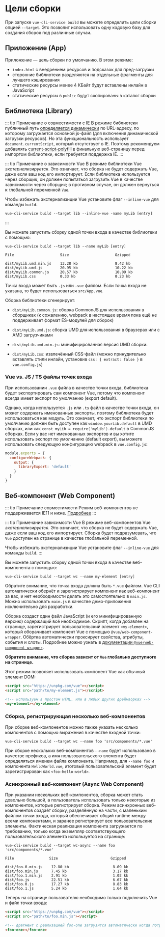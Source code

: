 # Цели сборки

При запуске `vue-cli-service build` вы можете определить цели сборки опцией `--target`. Это позволит использовать одну кодовую базу для создания сборок под различные случаи.

## Приложение (App)

Приложение — цель сборки по умолчанию. В этом режиме:

- `index.html` с внедрением ресурсов и подсказок для пред-загрузки
- сторонние библиотеки разделяются на отдельные фрагменты для лучшего кэширования
- статические ресурсы менее 4 КБайт будут вставлены инлайн в JavaScript
- статические ресурсы в `public` будут скопированы в каталог сборки

## Библиотека (Library)

::: tip Примечание о совместимости с IE
В режиме библиотеки публичный путь [определяется динамически](https://github.com/vuejs/vue-cli/blob/dev/packages/@vue/cli-service/lib/commands/build/setPublicPath.js) по URL-адресу, по которому загружается основной js-файл (для включения динамической загрузки ресурсов). Но эта функциональность использует `document.currentScript`, который отсутствует в IE. Поэтому рекомендуем добавлять [current-script-polyfill](https://www.npmjs.com/package/current-script-polyfill) в финальную веб-страницу перед импортом библиотеки, если требуется поддержка IE.
:::

::: tip Примечание о зависимости Vue
В режиме библиотеки Vue *экстернализируется*. Это означает, что сборка не будет содержать Vue, даже если ваш код его импортирует. Если библиотека используется через сборщик, он должен попытаться загрузить Vue в качестве зависимости через сборщик; в противном случае, он должен вернуться к глобальной переменной `Vue`.

Чтобы избежать экстернализиции Vue установите флаг `--inline-vue` для команды `build`.

```
vue-cli-service build --target lib --inline-vue -name myLib [entry]
```
:::

Вы можете запустить сборку одной точки входа в качестве библиотеки с помощью:

```
vue-cli-service build --target lib --name myLib [entry]
```

```
File                     Size                     Gzipped

dist/myLib.umd.min.js    13.28 kb                 8.42 kb
dist/myLib.umd.js        20.95 kb                 10.22 kb
dist/myLib.common.js     20.57 kb                 10.09 kb
dist/myLib.css           0.33 kb                  0.23 kb
```

Точка входа может быть `.js` или `.vue` файлом. Если точка входа не указана, то будет использоваться `src/App.vue`.

Сборка библиотеки сгенерирует:

- `dist/myLib.common.js`: сборка CommonJS для использования в сборщиках (к сожалению, webpack в настоящее время пока ещё не поддерживает формат ES-модулей для сборок)

- `dist/myLib.umd.js`: сборка UMD для использования в браузерах или с AMD загрузчиками

- `dist/myLib.umd.min.js`: минифицированная версия UMD сборки.

- `dist/myLib.css`: извлечённый CSS-файл (можно принудительно вставлять стили инлайн, установив `css: { extract: false }` в `vue.config.js`)

### Vue vs. JS / TS файлы точек входа

При использовании `.vue` файла в качестве точки входа, библиотека будет экспортировать сам компонент Vue, потому что компонент всегда имеет экспорт по умолчанию (export default).

Однако, когда используется `.js` или `.ts` файл в качестве точки входа, он может содержать именованные экспорты, поэтому библиотека будет использоваться как модуль. Это означает, что экспорт библиотеки по умолчанию должен быть доступен как `window.yourLib.default` в UMD сборках, или как `const myLib = require('mylib').default` в CommonJS сборках. Если у вас нет именованных экспортов и вы хотите использовать экспорт по умолчанию (default export), вы можете использовать следующую конфигурацию webpack в `vue.config.js`:

``` js
module.exports = {
  configureWebpack: {
    output: {
      libraryExport: 'default'
    }
  }
}
```

## Веб-компонент (Web Component)

::: tip Примечание совместимости
Режим веб-компонентов не поддерживается IE11 и ниже. [Подробнее](https://github.com/vuejs/vue-web-component-wrapper#compatibility)
:::

::: tip Примечание зависимости Vue
В режиме веб-компонентов Vue *экстернализируется.* Это означает, что сборка не будет содержать Vue, даже если ваш код его импортирует. Сборка будет подразумевать, что `Vue` доступен на странице в качестве глобальной переменной.

Чтобы избежать экстернализиции Vue установите флаг `--inline-vue` для команды `build`.
:::

Вы можете запустить сборку одной точки входа в качестве веб-компонента с помощью:

```
vue-cli-service build --target wc --name my-element [entry]
```

Обратите внимание, что точка входа должна быть `*.vue` файлом. Vue CLI автоматически обернёт и зарегистрирует компонент как веб-компонент за вас, и нет необходимости делать это самостоятельно в `main.js`. Можно использовать `main.js` в качестве демо-приложения исключительно для разработки.

Сборка создаст один файл JavaScript (и его минифицированную версию) содержащий всё необходимое. Скрипт, когда добавлен на странице, зарегистрирует пользовательский элемент `<my-element>`, который оборачивает компонент Vue с помощью `@vue/web-component-wrapper`. Обёртка автоматически проксирует свойства, атрибуты, события и слоты. Подробнее можно узнать в [документации `@vue/web-component-wrapper`](https://github.com/vuejs/vue-web-component-wrapper).

**Обратите внимание, что сборка зависит от `Vue` глобально доступного на странице.**

Этот режим позволяет использовать компонент Vue как обычный элемент DOM:

``` html
<script src="https://unpkg.com/vue"></script>
<script src="path/to/my-element.js"></script>

<!-- используем в простом HTML, или в любых других фреймворках -->
<my-element></my-element>
```

### Сборка, регистрирующая несколько веб-компонентов

При сборке веб-компонентов можно также указать несколько компонентов с помощью выражения в качестве входной точки:

```
vue-cli-service build --target wc --name foo 'src/components/*.vue'
```

При сборке нескольких веб-компонентов `--name` будет использовано в качестве префикса, а имя пользовательского элемента будет определяться именем файла компонента. Например, для `--name foo` и компонента `HelloWorld.vue`, итоговый пользовательский элемент будет зарегистрирован как `<foo-hello-world>`.

### Асинхронный веб-компонент (Async Web Component)

При указании нескольких веб-компонентов, сборка может стать довольно большой, а пользователь использовать только некоторые из компонентов, которые регистрирует сборка. Режим асинхронных веб-компонентов создаёт сборку, разделённую на части, с маленьким файлом точки входа, который обеспечивает общий runtime между всеми компонентами, и заранее регистрирует все пользовательские элементы. Фактическая реализация компонента загружается по требованию, только когда экземпляр соответствующего пользовательского элемента используется на странице:

```
vue-cli-service build --target wc-async --name foo 'src/components/*.vue'
```

```
File                Size                        Gzipped

dist/foo.0.min.js    12.80 kb                    8.09 kb
dist/foo.min.js      7.45 kb                     3.17 kb
dist/foo.1.min.js    2.91 kb                     1.02 kb
dist/foo.js          22.51 kb                    6.67 kb
dist/foo.0.js        17.27 kb                    8.83 kb
dist/foo.1.js        5.24 kb                     1.64 kb
```

Теперь на странице пользователю необходимо только подключить Vue и файл точки входа:

``` html
<script src="https://unpkg.com/vue"></script>
<script src="path/to/foo.min.js"></script>

<!-- фрагмент с реализацией foo-one загрузится автоматически когда потребуется -->
<foo-one></foo-one>
```
